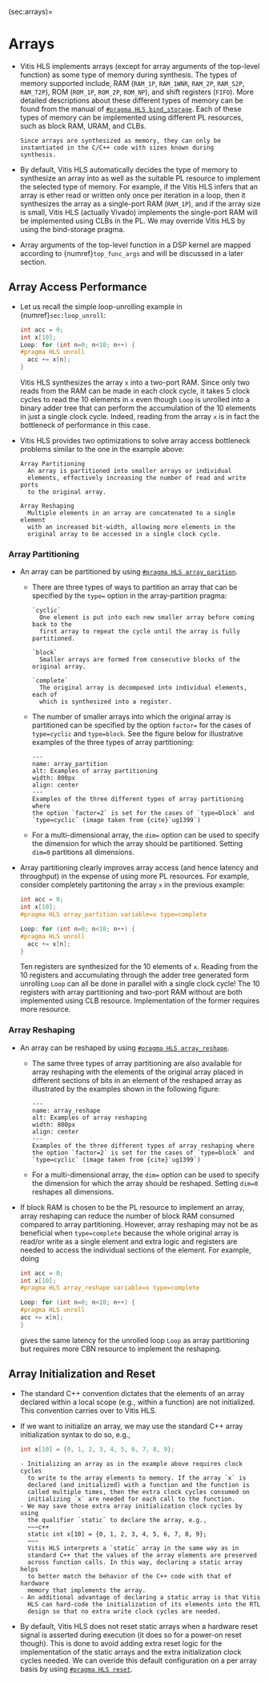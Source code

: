 (sec:arrays)=
# Arrays

* Vitis HLS implements arrays (except for array arguments of the
   top-level function) as some type of memory during synthesis. The
   types of memory supported include, RAM (`RAM_1P`, `RAM_1WNR`,
   `RAM_2P`, `RAM_S2P`, `RAM_T2P`), ROM (`ROM_1P`, `ROM_2P`,
   `ROM_NP`), and shift registers (`FIFO`).  More detailed
   descriptions about these different types of memory can be found
   from the manual of [`#pragma HLS
   bind_storage`](https://docs.xilinx.com/r/en-US/ug1399-vitis-hls/pragma-HLS-bind_storage). Each
   of these types of memory can be implemented using different PL
   resources, such as block RAM, URAM, and CLBs.
   ```{tip}
   Since arrays are synthesized as memory, they can only be
   instantiated in the C/C++ code with sizes known during
   synthesis.
   ```

* By default, Vitis HLS automatically decides the type of memory to
  synthesize an array into as well as the suitable PL resource to
  implement the selected type of memory. For example, if the Vitis HLS
  infers that an array is ether read or written only once per
  iteration in a loop, then it synthesizes the array as a single-port
  RAM (`RAM_1P`), and if the array size is small, Vitis HLS (actually
  Vivado) implements the single-port RAM will be implemented using
  CLBs in the PL. We may override Vitis HLS by using the bind-storage
  pragma.

* Array arguments of the top-level function in a DSP kernel are mapped
  according to {numref}`top_func_args` and will be discussed in
  a later section.

## Array Access Performance
* Let us recall the simple  loop-unrolling example in {numref}`sec:loop_unroll`:
  ```c++ 
  int acc = 0;
  int x[10];
  Loop: for (int n=0; n<10; n++) { 
  #pragma HLS unroll 
    acc += x[n];
  }
  ```
  Vitis HLS synthesizes the array `x` into a two-port RAM. Since only two
  reads from the RAM can be made in each clock cycle, it takes 5 clock
  cycles to read the 10 elements in `x` even though `Loop` is unrolled
  into a binary adder tree that can perform the accumulation of the
  10 elements in just a single clock cycle. Indeed, reading from the
  array `x` is in fact the bottleneck of performance in this case.

* Vitis HLS provides two optimizations to solve array access
  bottleneck problems similar to the one in the example above:
  ```{glossary}
  Array Partitioning
    An array is partitioned into smaller arrays or individual
    elements, effectively increasing the number of read and write ports
    to the original array.

  Array Reshaping
    Multiple elements in an array are concatenated to a single element
    with an increased bit-width, allowing more elements in the
    original array to be accessed in a single clock cycle. 
  ```
### Array Partitioning
* An array can be partitioned by using [`#pragma HLS
  array_parition`](https://docs.xilinx.com/r/en-US/ug1399-vitis-hls/pragma-HLS-array_partition). 
  - There are three types of ways to partition an array that can be
    specified by the `type=` option in the array-partition pragma:
    ```{glossary}
    `cyclic`
      One element is put into each new smaller array before coming back to the
      first array to repeat the cycle until the array is fully partitioned.

    `block`
      Smaller arrays are formed from consecutive blocks of the original array.

    `complete`
      The original array is decomposed into individual elements, each of
      which is synthesized into a register. 
    ```
  - The number of smaller arrays into which the original array is
    partitioned can be specified by the option `factor=` for the cases
    of `type=cyclic` and `type=block`. See the figure below for
    illustrative examples of the three types of array partitioning:
    ```{figure} ../figs/array_partition.png
    ---
    name: array_partition
    alt: Examples of array partitioning
    width: 800px
    align: center
    ---
    Examples of the three different types of array partitioning where
    the option `factor=2` is set for the cases of `type=block` and 
    `type=cyclic` (image taken from {cite}`ug1399`)
    ```
  - For a multi-dimensional array, the `dim=` option can be used to
    specify the dimension for which the array should be
    partitioned. Setting `dim=0` partitions all dimensions.

* Array partitioning clearly improves array access (and hence latency
  and throughput) in the expense of using more PL resources. For
  example, consider completely partitoning the array `x` in the
  previous example:
  ```c++ 
  int acc = 0;
  int x[10];
  #pragma HLS array_partition variable=x type=complete
  
  Loop: for (int n=0; n<10; n++) { 
  #pragma HLS unroll 
    acc += x[n];
  }
  ```
  Ten registers are synthesized for the 10 elements of `x`. Reading
  from the 10 registers and accumulating through the adder tree
  generated form unrolling `Loop` can all be done in parallel with a
  single clock cycle! The 10 registers with array partitioning and
  two-port RAM without are both implemented using CLB
  resource. Implementation of the former requires more resource.

### Array Reshaping
* An array can be reshaped by using [`#pragma HLS
  array_reshape`](https://docs.xilinx.com/r/en-US/ug1399-vitis-hls/pragma-HLS-array_reshape). 
  - The same three types of array partitioning are also available for
    array reshaping with the elements of the original array placed in
    different sections of bits in an element of the reshaped array as
    illustrated by the examples shown in the following figure:
    ```{figure} ../figs/array_reshape.png
    ---
    name: array_reshape
    alt: Examples of array reshaping
    width: 800px
    align: center
    ---
    Examples of the three different types of array reshaping where
    the option `factor=2` is set for the cases of `type=block` and 
    `type=cyclic` (image taken from {cite}`ug1399`)
    ```
   - For a multi-dimensional array, the `dim=` option can be used to
    specify the dimension for which the array should be
    reshaped. Setting `dim=0` reshapes all dimensions.

* If block RAM is chosen to be the PL resource to implement an array,
  array reshaping can reduce the number of block RAM consumed compared
  to array partitioning. However, array reshaping may not be as
  beneficial when `type=complete` because the whole original array is read/or
  write as a single element and extra logic and registers are needed to access the
  individual sections of the element. For example, doing
    ```c++ 
  int acc = 0;
  int x[10];
  #pragma HLS array_reshape variable=x type=complete
  
  Loop: for (int n=0; n<10; n++) { 
  #pragma HLS unroll 
    acc += x[n];
  }
  ```
  gives the same latency for the unrolled loop `Loop` as array
  partitioning but requires more CBN resource to implement the reshaping.

## Array Initialization and Reset
* The standard C++ convention dictates that the elements of an array
  declared within a local scope (e.g., within a function) are not
  initialized. This convention carries over to Vitis HLS.

* If we want to initialize an array, we may use the standard C++ array
  initialization syntax to do so, e.g.,
  ```c++
  int x[10] = {0, 1, 2, 3, 4, 5, 6, 7, 8, 9};
  ```
  ```{tip}
  - Initializing an array as in the example above requires clock cycles
    to write to the array elements to memory. If the array `x` is
    declared (and initialized) with a function and the function is
    called multiple times, then the extra clock cycles consumed on
    initializing `x` are needed for each call to the function.
  - We may save those extra array initialization clock cycles by using
    the qualifier `static` to declare the array, e.g.,
    ~~~c++
    static int x[10] = {0, 1, 2, 3, 4, 5, 6, 7, 8, 9};
    ~~~
    Vitis HLS interprets a `static` array in the same way as in
    standard C++ that the values of the array elements are preserved
    across function calls. In this way, declaring a static array helps
    to better match the behavior of the C++ code with that of hardware 
    memory that implements the array.
  - An additional advantage of declaring a static array is that Vitis
    HLS can hard-code the initialization of its elements into the RTL 
    design so that no extra write clock cycles are needed. 
  ```

* By default, Vitis HLS does not reset static arrays when a hardware
  reset signal is asserted during execution (it does so for a power-on
  reset though). This is done to avoid adding extra reset logic for
  the implementation of the static arrays and the extra
  initialization clock cycles needed. We can overide this default
  configuration on a per array basis by using [`#pragma HLS
  reset`](https://docs.xilinx.com/r/en-US/ug1399-vitis-hls/pragma-HLS-reset). 
